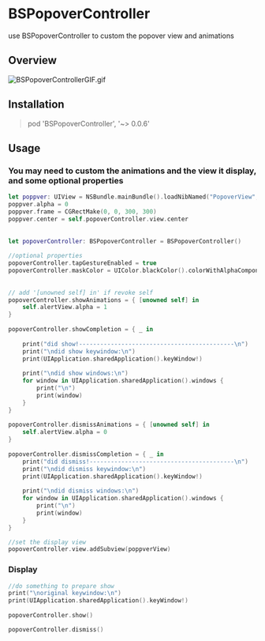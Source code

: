 # BSPopoverController
use BSPopoverController to custom the popover view and animations

## Overview

![BSPopoverControllerGIF.gif](https://github.com/blurryssky/BSPopoverController/blob/master/ScreenShots/BSPopoverControllerGif.gif)

## Installation

> pod 'BSPopoverController', '~> 0.0.6'

## Usage

### You may need to custom the animations and the view it display, and some optional properties

```swift
let poppver: UIView = NSBundle.mainBundle().loadNibNamed("PopoverView", owner: nil, options: nil).first! as! PopoverView
poppver.alpha = 0
poppver.frame = CGRectMake(0, 0, 300, 300)
poppver.center = self.popoverController.view.center
        
        
let popoverController: BSPopoverController = BSPopoverController()
        
//optional properties
popoverController.tapGestureEnabled = true
popoverController.maskColor = UIColor.blackColor().colorWithAlphaComponent(0.3)
        
        
// add '[unowned self] in' if revoke self
popoverController.showAnimations = { [unowned self] in
    self.alertView.alpha = 1
}
        
popoverController.showCompletion = { _ in
            
    print("did show!--------------------------------------------\n")
    print("\ndid show keywindow:\n")
    print(UIApplication.sharedApplication().keyWindow!)
            
    print("\ndid show windows:\n")
    for window in UIApplication.sharedApplication().windows {
        print("\n")
        print(window)
    }
}
        
popoverController.dismissAnimations = { [unowned self] in
    self.alertView.alpha = 0
}
        
popoverController.dismissCompletion = { _ in
    print("did dismiss!-----------------------------------------\n")
    print("\ndid dismiss keywindow:\n")
    print(UIApplication.sharedApplication().keyWindow!)
            
    print("\ndid dismiss windows:\n")
    for window in UIApplication.sharedApplication().windows {
        print("\n")
        print(window)
    }
}

//set the display view
popoverController.view.addSubview(poppverView)
```
    
### Display
```swift
//do something to prepare show
print("\noriginal keywindow:\n")
print(UIApplication.sharedApplication().keyWindow!)
        
popoverController.show()

popoverController.dismiss()
```
